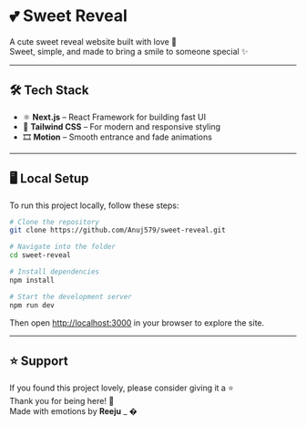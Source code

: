 # 💕 Sweet Reveal

A cute sweet reveal website built with love 💖  
Sweet, simple, and made to bring a smile to someone special ✨ 

---

## 🛠 Tech Stack

- ⚛️ **Next.js** – React Framework for building fast UI
- 🎨 **Tailwind CSS** – For modern and responsive styling
- 🎞️ **Motion** – Smooth entrance and fade animations

---

## 🖥 Local Setup

To run this project locally, follow these steps:

```bash
# Clone the repository
git clone https://github.com/Anuj579/sweet-reveal.git

# Navigate into the folder
cd sweet-reveal

# Install dependencies
npm install

# Start the development server
npm run dev
```

Then open [http://localhost:3000](http://localhost:3000) in your browser to explore the site.

---



## ⭐ Support

If you found this project lovely, please consider giving it a ⭐   
Thank you for being here! 🫶  
Made with emotions by **Reeju** _
�
